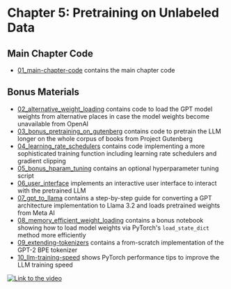 # Chapter 5: Pretraining on Unlabeled Data

## Main Chapter Code

- [01_main-chapter-code](01_main-chapter-code) contains the main chapter code

## Bonus Materials

- [02_alternative_weight_loading](02_alternative_weight_loading) contains code to load the GPT model weights from alternative places in case the model weights become unavailable from OpenAI
- [03_bonus_pretraining_on_gutenberg](03_bonus_pretraining_on_gutenberg) contains code to pretrain the LLM longer on the whole corpus of books from Project Gutenberg
- [04_learning_rate_schedulers](04_learning_rate_schedulers) contains code implementing a more sophisticated training function including learning rate schedulers and gradient clipping
- [05_bonus_hparam_tuning](05_bonus_hparam_tuning) contains an optional hyperparameter tuning script
- [06_user_interface](06_user_interface) implements an interactive user interface to interact with the pretrained LLM
- [07_gpt_to_llama](07_gpt_to_llama) contains a step-by-step guide for converting a GPT architecture implementation to Llama 3.2 and loads pretrained weights from Meta AI
- [08_memory_efficient_weight_loading](08_memory_efficient_weight_loading) contains a bonus notebook showing how to load model weights via PyTorch's `load_state_dict` method more efficiently
- [09_extending-tokenizers](09_extending-tokenizers) contains a from-scratch implementation of the GPT-2 BPE tokenizer
- [10_llm-training-speed](10_llm-training-speed) shows PyTorch performance tips to improve the LLM training speed

[![Link to the video](https://img.youtube.com/vi/Zar2TJv-sE0/0.jpg)](https://www.youtube.com/watch?v=Zar2TJv-sE0)
